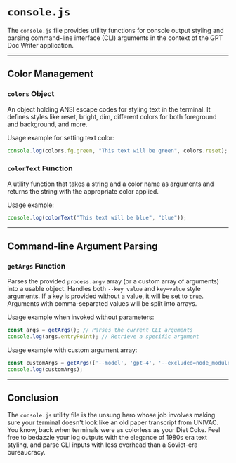 
# `console.js`

The `console.js` file provides utility functions for console output styling and parsing command-line interface (CLI) arguments in the context of the GPT Doc Writer application.

---

## Color Management

### `colors` Object

An object holding ANSI escape codes for styling text in the terminal. It defines styles like reset, bright, dim, different colors for both foreground and background, and more.

Usage example for setting text color:

```javascript
console.log(colors.fg.green, "This text will be green", colors.reset);
```

### `colorText` Function

A utility function that takes a string and a color name as arguments and returns the string with the appropriate color applied.

Usage example:

```javascript
console.log(colorText("This text will be blue", "blue"));
```

---

## Command-line Argument Parsing

### `getArgs` Function

Parses the provided `process.argv` array (or a custom array of arguments) into a usable object. Handles both `--key value` and `key=value` style arguments. If a key is provided without a value, it will be set to `true`. Arguments with comma-separated values will be split into arrays.

Usage example when invoked without parameters:

```javascript
const args = getArgs(); // Parses the current CLI arguments
console.log(args.entryPoint); // Retrieve a specific argument
```

Usage example with custom argument array:

```javascript
const customArgs = getArgs(['--model', 'gpt-4', '--excluded=node_modules,dist']);
console.log(customArgs);
```

---

## Conclusion

The `console.js` utility file is the unsung hero whose job involves making sure your terminal doesn't look like an old paper transcript from UNIVAC. You know, back when terminals were as colorless as your Diet Coke. Feel free to bedazzle your log outputs with the elegance of 1980s era text styling, and parse CLI inputs with less overhead than a Soviet-era bureaucracy.
